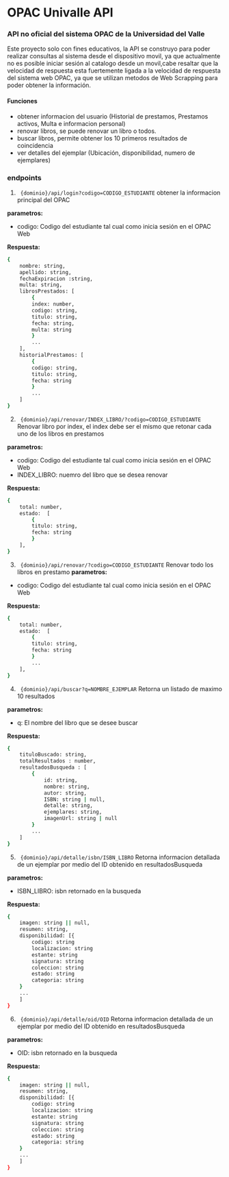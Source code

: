 # OPAC  Univalle API

### API no oficial del sistema OPAC de la Universidad del Valle

Este proyecto solo con fines educativos, la API se construyo para poder realizar consultas
al sistema desde el dispositivo movil, ya que actualmente no es posible iniciar sesión al catalogo
desde un movil,cabe resaltar que la velocidad de respuesta esta
fuertemente ligada a la velocidad de respuesta del sistema web OPAC, ya que se utilizan
metodos de Web Scrapping para poder obtener la información.

#### Funciones

- obtener informacion del usuario (Historial de prestamos, Prestamos activos, Multa e informacion personal)
- renovar libros, se puede renovar un libro o todos.
- buscar libros, permite obtener los 10 primeros resultados de coincidencia
- ver detalles del ejemplar (Ubicación, disponibilidad, numero de ejemplares)
 

### endpoints
1. ` {dominio}/api/login?codigo=CODIGO_ESTUDIANTE`
obtener la informacion principal del OPAC

**parametros:**
- codigo: Codigo del estudiante tal cual como inicia sesión en el OPAC Web

**Respuesta:**

```sh
{
    nombre: string,
    apellido: string,
    fechaExpiracion :string,
    multa: string,
    librosPrestados: [
        {
        index: number,
        codigo: string,
        titulo: string,
        fecha: string,
        multa: string
        }
        ...
    ],
    historialPrestamos: [
        {
        codigo: string,
        titulo: string,
        fecha: string
        }
        ...
    ]
}
```

2. ` {dominio}/api/renovar/INDEX_LIBRO/?codigo=CODIGO_ESTUDIANTE`
Renovar libro por index, el index debe ser el mismo que retonar cada uno de los libros en prestamos

**parametros:**
- codigo: Codigo del estudiante tal cual como inicia sesión en el OPAC Web
- INDEX_LIBRO: nuemro del libro que se desea renovar

**Respuesta:**    
```sh
{
    total: number,
    estado:  [
        {
        titulo: string,
        fecha: string
        }
    ],
}
```


3. ` {dominio}/api/renovar/?codigo=CODIGO_ESTUDIANTE`
Renovar todo los libros en prestamo
**parametros:**
- codigo: Codigo del estudiante tal cual como inicia sesión en el OPAC Web

**Respuesta:**    
```sh
{
    total: number,
    estado:  [
        {
        titulo: string,
        fecha: string
        }
        ...
    ],
}
```

4. ` {dominio}/api/buscar?q=NOMBRE_EJEMPLAR`
Retorna un listado de maximo 10 resultados

**parametros:**
- q: El nombre del libro que se desee buscar

**Respuesta:**    
```sh
{
    tituloBuscado: string,
    totalResultados : number,
    resultadosBusqueda : [
        {
            id: string,
            nombre: string,
            autor: string,
            ISBN: string | null,
            detalle: string,
            ejemplares: string,
            imagenUrl: string | null
        }
        ...
    ]
}
```

5. ` {dominio}/api/detalle/isbn/ISBN_LIBRO`
Retorna informacion detallada de un ejemplar por medio del ID obtenido en resultadosBusqueda

**parametros:**
- ISBN_LIBRO: isbn retornado en la busqueda

**Respuesta:**    
```sh
{
    imagen: string || null,
    resumen: string,
    disponibilidad: [{
        codigo: string
        localizacion: string
        estante: string
        signatura: string
        coleccion: string
        estado: string
        categoria: string
    }
    ...
    ]
}
```

6. ` {dominio}/api/detalle/oid/OID`
Retorna informacion detallada de un ejemplar por medio del ID obtenido en resultadosBusqueda

**parametros:**
- OID: isbn retornado en la busqueda

**Respuesta:**    
```sh
{
    imagen: string || null,
    resumen: string,
    disponibilidad: [{
        codigo: string
        localizacion: string
        estante: string
        signatura: string
        coleccion: string
        estado: string
        categoria: string
    }
    ...
    ]
}
```